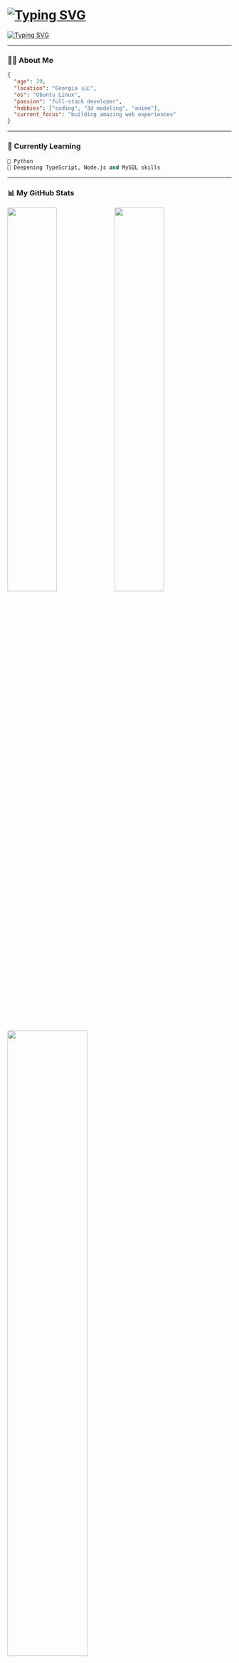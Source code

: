 # [![Typing SVG](https://readme-typing-svg.demolab.com/?lines=Hi+👋,+I'm+Nika&font=Fira%20Code&size=35&duration=3000&pause=1000&color=FF69B4&center=false&vCenter=false&repeat=true)](https://git.io/typing-svg)

[![Typing SVG](https://readme-typing-svg.demolab.com/?lines=🚀+A+passionate+Full-Stack+Developer+from+Georgia+🇬🇪&font=Fira%20Code&size=20&duration=4000&pause=1000&color=FFFFFF&center=false&vCenter=false&repeat=false)](https://git.io/typing-svg)

-----

### 👨‍💻 About Me

```json
{
  "age": 20,
  "location": "Georgia 🇬🇪",
  "os": "Ubuntu Linux",
  "passion": "full-stack developer",
  "hobbies": ["coding", "3d modeling", "anime"],
  "current_focus": "building amazing web experiences"
}
```

-----

### 🌱 Currently Learning

```python
🐍 Python
🚧 Deepening TypeScript, Node.js and MySQL skills
```

-----

### 📊 My GitHub Stats

<p align="left">
  <img src="https://github-readme-stats.vercel.app/api?username=yopblip&show_icons=true&theme=radical&hide_border=true" width="47%"/>
  <img src="https://github-readme-stats.vercel.app/api/top-langs/?username=yopblip&layout=compact&theme=radical&hide_border=true" width="47%"/>
</p>

<p align="left">
  <img src="https://github-readme-streak-stats.herokuapp.com/?user=yopblip&theme=radical&hide_border=true" width="60%"/>
</p>

-----

### 🛠️ Tech Stack & Tools

<p align="left">
  <img src="https://skillicons.dev/icons?i=html,css,js,ts,react,nodejs,express,git,bootstrap,mysql,python,linux,ubuntu,vscode,figma" />
</p>

**Frontend:** React, TypeScript, HTML5, CSS3, Bootstrap  
**Backend:** Node.js, Express.js, MySQL  
**Tools:** Git, VS Code, Ubuntu Linux, Figma  
**Learning:** Python

-----

### 🎨 Creative Side

- **3D Artist** - Creating digital art and 3D models → [DeviantArt Profile](https://deviantart.com/yopblip)
- **Anime Enthusiast** - Love watching anime and Japanese animation

-----

### 🚀 What I’m Working On

- Building responsive web applications with React & TypeScript
- Learning Python programming
- Creating 3D art and digital models

-----

### 📈 GitHub Activity

<p align="left">
  <img src="https://github-readme-activity-graph.vercel.app/graph?username=yopblip&theme=redical&hide_border=true&bg_color=0d1117" width="100%"/>
</p>

![Snake animation](https://github.com/yopblip/yopblip/blob/output/github-contribution-grid-snake.svg)

-----

<div align="center">
  <img src="https://komarev.com/ghpvc/?username=yopblip&style=flat-square&color=ff3068" alt="Profile Views"/>
</div>

<div align="center">
  <i>✨ "Building the future, one line of code at a time" ✨</i>
</div>